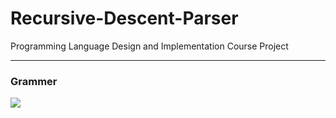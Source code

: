 Recursive-Descent-Parser
========================

Programming Language Design and Implementation Course Project

<hr>

### Grammer

<img src="http://upload7.ir/images/65100344677123929908.png">
